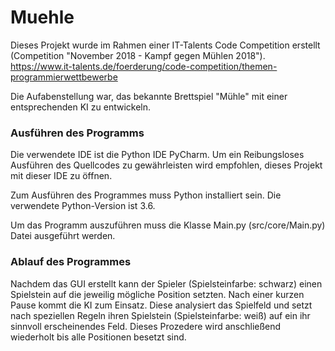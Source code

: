# Muehle

Dieses Projekt wurde im Rahmen einer IT-Talents Code Competition erstellt (Competition "November 2018 - Kampf gegen Mühlen 2018"). https://www.it-talents.de/foerderung/code-competition/themen-programmierwettbewerbe

Die Aufabenstellung war, das bekannte Brettspiel "Mühle" mit einer entsprechenden KI zu entwickeln. 




### Ausführen des Programms
Die verwendete IDE ist die Python IDE PyCharm. Um ein Reibungsloses Ausführen des Quellcodes zu gewährleisten wird empfohlen, dieses Projekt mit dieser IDE zu öffnen. 

Zum Ausführen des Programmes muss Python installiert sein. Die verwendete Python-Version ist 3.6.

Um das Programm auszuführen muss die Klasse Main.py (src/core/Main.py) Datei ausgeführt werden. 


### Ablauf des Programmes
Nachdem das GUI erstellt kann der Spieler (Spielsteinfarbe: schwarz) einen Spielstein auf die jeweilig mögliche Position setzten. Nach einer kurzen Pause kommt die KI zum Einsatz. Diese analysiert das Spielfeld und setzt nach speziellen Regeln ihren Spielstein (Spielsteinfarbe: weiß) auf ein ihr sinnvoll erscheinendes Feld.
Dieses Prozedere wird anschließend wiederholt bis alle Positionen besetzt sind. 


  
